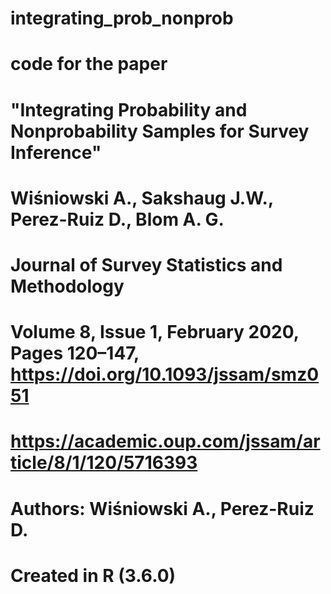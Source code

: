 # integrating_prob_nonprob
# code for the paper 
# "Integrating Probability and Nonprobability Samples for Survey Inference"
# Wiśniowski A., Sakshaug J.W., Perez-Ruiz D., Blom A. G.
# Journal of Survey Statistics and Methodology
# Volume 8, Issue 1, February 2020, Pages 120–147, https://doi.org/10.1093/jssam/smz051
# https://academic.oup.com/jssam/article/8/1/120/5716393
#
# Authors: Wiśniowski A., Perez-Ruiz D.
#
# Created in R (3.6.0)
#

